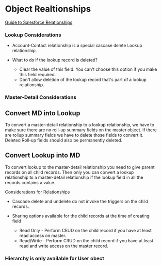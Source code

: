 # Object Realtionships

[Guide to Salesforce Relationships](https://www.salesforceben.com/guide-to-salesforce-relationship-types-and-when-to-use-them/)

### Lookup Considerations

- Account-Contact relationship is a special cascase delete Lookup relationship.

- What to do if the lookup record is deleted?
  - Clear the value of this field. You can't choose this option if you make this field required.
  - Don't allow deletion of the lookup record that's part of a lookup relationship.

### Master-Detail Considerations

## Convert MD into Lookup
To convert a master-detail relationship to a lookup relationship, we have to make sure there are no roll-up summary fields on the master object. If there are rollup summary fields we have to delete those fields to convert it. Deleted Roll-up fields should also be permanently deleted.

## Convert Lookup into MD
To convert lookup to the master-detail relationship you need to give parent records on all child records. Then only you can convert a lookup relationship to a master-detail relationship if the lookup field in all the records contains a value.

[Considerations for Relationships](https://help.salesforce.com/s/articleView?id=sf.relationships_considerations.htm&type=5)
- Cascade delete and undelete do not invoke the triggers on the child records.

- Sharing options available for the child records at the time of creating field
  - Read Only - Perform CRUD on the child record if you have at least read access on master.
  - Read/Write - Perform CRUD on the child record if you have at least read and write access on the master record.

### Hierarchy is only available for User obect
